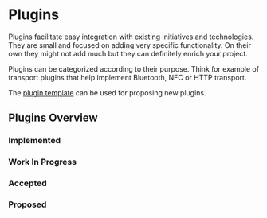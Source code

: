 # Plugins

Plugins facilitate easy integration with existing initiatives and technologies. They are small and focused on adding very specific functionality. On their own they might not add much but they can definitely enrich your project.

Plugins can be categorized according to their purpose. Think for example of transport plugins that help implement Bluetooth, NFC or HTTP transport.

The [plugin template](./plugin-template.md) can be used for proposing new plugins.

## Plugins Overview

### Implemented

### Work In Progress

### Accepted

### Proposed
